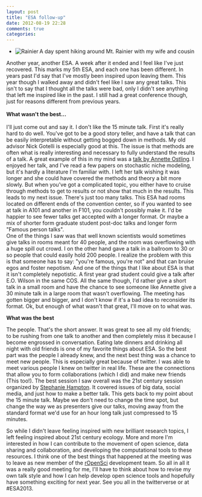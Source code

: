 ```yaml
---
layout: post
title: "ESA follow-up"
date: 2012-08-19 22:28
comments: true
categories: 
---
```


<div class="row">
<div class = "span3"> 
<ul class="thumbnails">
   <li class="span3">   
   	<div class ="thumbnail">
      <a href="http://instagram.com/p/OV1zPcw4cx/"  target="_blank">
      <img src="http://24.media.tumblr.com/tumblr_m8se9wzvtT1r0zevmo1_500.jpg" alt="Rainier" align="left">
   	  </a>
   	<p> A day spent hiking around Mt. Rainier with my wife and cousin</p>
  	</div>
  </li>
</ul></div>

<div class="span6">
Another year, another ESA. A week after it ended and I feel like I've just recovered.  This marks my 5th ESA, and each one has been different.  In years past I'd say that I've mostly been inspired upon leaving them.  This year though I walked away and didn't feel like I saw any great talks.  This isn't to say that I thought all the talks were bad, only I didn't see anything that left me inspired like in the past.  I still had a great conference though, just for reasons different from previous years.
<br><br>
<b> What wasn't the best...</b>
<br><br>
I'll just come out and say it.  I don't like the 15 minute talk.  First it's really hard to do well.  You've got to be a good story teller, and have a talk that can be easily interpretable without getting bogged down in methods.  My old advisor Nick Gotelli is especially good at this.  The issue is that methods are often what is really interesting and necessary to fully understand the results of a talk.  A great example of this in my mind was a <a href="http://eco.confex.com/eco/2012/webprogram/Paper38797.html" target="_blank">talk by Annette Ostling</a>.  I enjoyed her talk, and I've read a few papers on stochastic niche modeling, but it's hardly a literature I'm familiar with.  I left her talk wishing it was longer and she could have covered the methods and theory a bit more slowly.  But when you've got a complicated topic, you either have to cruise through methods to get to results or not show that much in the results.  This leads to my next issue.  There's just too many talks.  This ESA had rooms located on different ends of the convention center, so if you wanted to see at talk in A101 and another in F101, you couldn't possibly make it.  I'd be happier to see fewer talks get accepted with a longer format.  Or maybe a mix of shorter form graduate student post-doc talks and longer form "Famous person talks".  
</div>
</div>
One of the things I saw was that well known scientists would sometimes give talks in rooms meant for 40 people, and the room was overflowing with a huge spill out crowd.  I on the other hand gave a talk in a ballroom to 30 or so people that could easily hold 200 people.  I realize the problem with this is that someone has to say: "you're famous, you're not" and that can bruise egos and foster nepotism.  And one of the things that I like about ESA is that it isn't completely nepotistic.  A first year grad student could give a talk after E.O. Wilson in the same COS.  All the same though, I'd rather give a short talk in a small room and have the chance to see someone like Annette give a 30 minute talk in a large room that wasn't overflowing.  The meeting has gotten bigger and bigger, and I don't know if it's a bad idea to reconsider its format.  Ok, but enough of what wasn't that great, I'll move on to what was.


**What was the best**


The people.  That's the short answer.  It was great to see all my old friends; to be rushing from one talk to another and then completely miss it because I become engrossed in conversation.  Eating late dinners and drinking all night with old friends is one of my favorite things about ESA.  So the best part was the people I already knew, and the next best thing was a chance to meet new people.  This is especially great because of twitter.  I was able to meet various people I knew on twitter in real life.  These are the connections that allow you to form collaborations (which I did) and make new friends (This too!).  The best session I saw overall was the 21st century session organized by [Stephanie Hampton](http://www.nceas.ucsb.edu/~hampton/Site/Stephanie_E._Hampton.html).  It covered issues of big data, social media, and just how to make a better talk.  This gets back to my point about the 15 minute talk.  Maybe we don't need to change the time spot, but change the way we as presenters give our talks, moving away from the standard format we'd use for an hour long talk just compressed to 15 minutes.  

So while I didn't leave feeling inspired with new brilliant research topics, I left feeling inspired about 21st century ecology.  More and more I'm interested in how I can contribute to the movement of open science, data sharing and collaboration, and developing the computational tools to these resources.  I think one of the best things that happened at the meeting was to leave as new member of the [rOpenSci](http://ropensci.org/) development team. So all in all it was a really good meeting for me, I'll have to think about how to revise my own talk style and how I can help develop open science tools and hopefully have something exciting for next year.  See you all in the twitterverse or at #ESA2013. 

